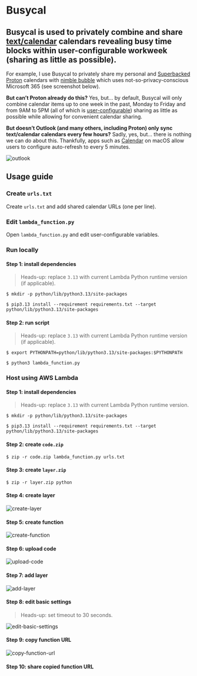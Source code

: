 # Busycal

## Busycal is used to privately combine and share [text/calendar](https://en.wikipedia.org/wiki/ICalendar) calendars revealing busy time blocks within user-configurable workweek (sharing as little as possible).

For example, I use Busycal to privately share my personal and [Superbacked](https://superbacked.com/) [Proton](https://proton.me/) calendars with [nimble bubble](https://nimblebubble.com/) which uses not-so-privacy-conscious Microsoft 365 (see screenshot below).

**But can’t Proton already do this?** Yes, but… by default, Busycal will only combine calendar items up to one week in the past, Monday to Friday and from 9AM to 5PM (all of which is [user-configurable](#edit-lambda_functionpy)) sharing as little as possible while allowing for convenient calendar sharing.

**But doesn’t Outlook (and many others, including Proton) only sync text/calendar calendars every few hours?** Sadly, yes, but… there is nothing we can do about this. Thankfully, apps such as [Calendar](https://en.wikipedia.org/wiki/Calendar_(Apple)) on macOS allow users to configure auto-refresh to every 5 minutes.

![outlook](./screenshots/outlook.jpg)

## Usage guide

### Create `urls.txt`

Create `urls.txt` and add shared calendar URLs (one per line).

### Edit `lambda_function.py`

Open `lambda_function.py` and edit user-configurable variables.

### Run locally

#### Step 1: install dependencies

> Heads-up: replace `3.13` with current Lambda Python runtime version (if applicable).

```console
$ mkdir -p python/lib/python3.13/site-packages

$ pip3.13 install --requirement requirements.txt --target python/lib/python3.13/site-packages
```

#### Step 2: run script

> Heads-up: replace `3.13` with current Lambda Python runtime version (if applicable).

```console
$ export PYTHONPATH=python/lib/python3.13/site-packages:$PYTHONPATH

$ python3 lambda_function.py
```

### Host using AWS Lambda

#### Step 1: install dependencies

> Heads-up: replace `3.13` with current Lambda Python runtime version.

```console
$ mkdir -p python/lib/python3.13/site-packages

$ pip3.13 install --requirement requirements.txt --target python/lib/python3.13/site-packages
```

#### Step 2: create `code.zip`

```console
$ zip -r code.zip lambda_function.py urls.txt
```

#### Step 3: create `layer.zip`

```console
$ zip -r layer.zip python
```

#### Step 4: create layer

![create-layer](./screenshots/create-layer.jpg)

#### Step 5: create function

![create-function](./screenshots/create-function.jpg)

#### Step 6: upload code

![upload-code](./screenshots/upload-code.jpg)

#### Step 7: add layer

![add-layer](./screenshots/add-layer.jpg)

#### Step 8: edit basic settings

> Heads-up: set timeout to 30 seconds.

![edit-basic-settings](./screenshots/edit-basic-settings.jpg)

#### Step 9: copy function URL

![copy-function-url](./screenshots/copy-function-url.jpg)

#### Step 10: share copied function URL
